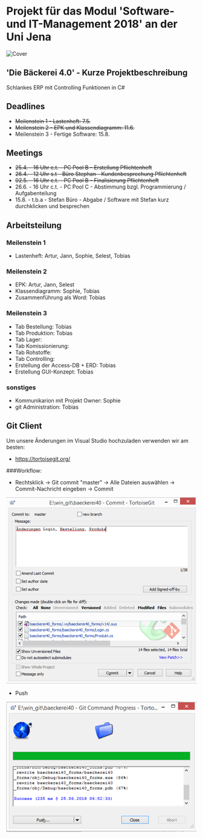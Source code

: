 ﻿# Projekt für das Modul 'Software- und IT-Management 2018' an der Uni Jena 

![Cover](https://github.com/baekerei40/baekerei40/blob/master/Lastenheft/cover.PNG)

## 'Die Bäckerei 4.0' - Kurze Projektbeschreibung
Schlankes ERP mit Controlling Funktionen in C#

## Deadlines
* ~~Meilenstein 1 - Lastenheft: 7.5.~~
* ~~Meilenstein 2 - EPK und Klassendiagramm: 11.6.~~
* Meilenstein 3 - Fertige Software: 15.8.

## Meetings
* ~~25.4. - 16 Uhr c.t. - PC Pool B - Erstellung Pflichtenheft~~
* ~~26.4. - 12 Uhr s.t - Büro Stephan - Kundenbesprechung Pflichtenheft~~
* ~~02.5. - 16 Uhr c.t. - PC Pool B - Finalisierung Pflichtenheft~~
* 26.6. - 16 Uhr c.t. - PC Pool C - Abstimmung bzgl. Programmierung / Aufgabenteilung
* 15.8. - t.b.a - Stefan Büro - Abgabe / Software mit Stefan kurz durchklicken und besprechen

## Arbeitsteilung

### Meilenstein 1
* Lastenheft: Artur, Jann, Sophie, Selest, Tobias

### Meilenstein 2
* EPK: Artur, Jann, Selest
* Klassendiagramm: Sophie, Tobias
* Zusammenführung als Word: Tobias

### Meilenstein 3
* Tab Bestellung: Tobias
* Tab Produktion: Tobias
* Tab Lager: 
* Tab Komissionierung:
* Tab Rohstoffe:
* Tab Controlling:
* Erstellung der Access-DB + ERD: Tobias
* Erstellung GUI-Konzept: Tobias

### sonstiges
* Kommunikarion mit Projekt Owner: Sophie
* git Administration: Tobias

## Git Client
Um unsere Änderungen im Visual Studio hochzuladen verwenden wir am besten:
* https://tortoisegit.org/

###Workflow:
* Rechtsklick -> Git commit "master" -> Alle Dateien auswählen -> Commit-Nachricht eingeben -> Commit  

![Git-Workflow-1](git-workflow-1.PNG)

* Push  

![Git-Workflow-2](git-workflow-2.PNG)
